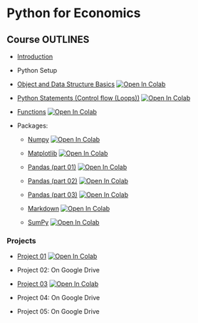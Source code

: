 # Python for Economics

## Course OUTLINES

- [Introduction](https://github.com/saeed-saffari/Intro-py-for-econ-course/blob/main/Lectures/01.%20Intro%20Py%20for%20Econ%20Course.pdf)
- Python Setup
- [Object and Data Structure Basics](https://github.com/saeed-saffari/Intro-py-for-econ-course/blob/main/Lectures/02.%20Introduction%20to%20Python%20(Data%20Structure).ipynb) [![Open In Colab](https://colab.research.google.com/assets/colab-badge.svg)](https://colab.research.google.com/github/saeed-saffari/Intro-py-for-econ-course/blob/main/Lectures/02.%20Introduction%20to%20Python%20(Data%20Structure).ipynb)

- [Python Statements (Control flow (Loops))](https://github.com/saeed-saffari/Intro-py-for-econ-course/blob/main/Lectures/03.%20Control%20flow%20(Loops).ipynb) [![Open In Colab](https://colab.research.google.com/assets/colab-badge.svg)](https://colab.research.google.com/github/saeed-saffari/Intro-py-for-econ-course/blob/main/Lectures/03.%20Control%20flow%20(Loops).ipynb)

- [Functions](https://github.com/saeed-saffari/Intro-py-for-econ-course/blob/main/Lectures/04.%20Functions.ipynb) [![Open In Colab](https://colab.research.google.com/assets/colab-badge.svg)](https://colab.research.google.com/github/saeed-saffari/Intro-py-for-econ-course/blob/main/Lectures/04.%20Functions.ipynb)

- Packages:
  - [Numpy](https://github.com/saeed-saffari/Intro-py-for-econ-course/blob/main/Lectures/05.%20NumPy.ipynb) [![Open In Colab](https://colab.research.google.com/assets/colab-badge.svg)](https://colab.research.google.com/github/saeed-saffari/Intro-py-for-econ-course/blob/main/Lectures/05.%20NumPy.ipynb)
  
  - [Matplotlib](https://github.com/saeed-saffari/Intro-py-for-econ-course/blob/main/Lectures/05.%20NumPy.ipynb) [![Open In Colab](https://colab.research.google.com/assets/colab-badge.svg)](https://colab.research.google.com/github/saeed-saffari/Intro-py-for-econ-course/blob/main/Lectures/05.%20NumPy.ipynb)
  
  - [Pandas (part 01)](https://github.com/saeed-saffari/Intro-py-for-econ-course/blob/main/Lectures/07.%20Pandas%2001.ipynb) [![Open In Colab](https://colab.research.google.com/assets/colab-badge.svg)](https://colab.research.google.com/github/saeed-saffari/Intro-py-for-econ-course/blob/main/Lectures/07.%20Pandas%2001.ipynb)
  
  - [Pandas (part 02)](https://github.com/saeed-saffari/Intro-py-for-econ-course/blob/main/Lectures/08.%20Pandas%2002.ipynb) [![Open In Colab](https://colab.research.google.com/assets/colab-badge.svg)](https://colab.research.google.com/github/saeed-saffari/Intro-py-for-econ-course/blob/main/Lectures/08.%20Pandas%2002.ipynb)
  
  - [Pandas (part 03)](https://github.com/saeed-saffari/Intro-py-for-econ-course/blob/main/Lectures/09.%20Pandas%2003.ipynb) [![Open In Colab](https://colab.research.google.com/assets/colab-badge.svg)](https://colab.research.google.com/github/saeed-saffari/Intro-py-for-econ-course/blob/main/Lectures/09.%20Pandas%2003.ipynb)
  
  - [Markdown](https://github.com/saeed-saffari/Intro-py-for-econ-course/blob/main/Lectures/11.%20Markdown.ipynb) [![Open In Colab](https://colab.research.google.com/assets/colab-badge.svg)](https://colab.research.google.com/github/saeed-saffari/Intro-py-for-econ-course/blob/main/Lectures/11.%20Markdown.ipynb)
  
  - [SumPy](https://github.com/saeed-saffari/Intro-py-for-econ-course/blob/main/Lectures/12.%20SymPy.ipynb) [![Open In Colab](https://colab.research.google.com/assets/colab-badge.svg)](https://colab.research.google.com/github/saeed-saffari/Intro-py-for-econ-course/blob/main/Lectures/12.%20SymPy.ipynb) 
 
 ### Projects  
- [Project 01](https://github.com/saeed-saffari/Intro-py-for-econ-course/blob/main/Lectures/Project%2001%20-%20Covid19%20confirmed%20cases.ipynb) [![Open In Colab](https://colab.research.google.com/assets/colab-badge.svg)](https://colab.research.google.com/github/saeed-saffari/Intro-py-for-econ-course/blob/main/Lectures/Project%2001%20-%20Covid19%20confirmed%20cases.ipynb)

- Project 02: On Google Drive

- [Project 03](https://github.com/saeed-saffari/Intro-py-for-econ-course/blob/main/Lectures/Project%2003%20-%20Visualization%20Data%20on%20World%20Map.ipynb) [![Open In Colab](https://colab.research.google.com/assets/colab-badge.svg)](https://colab.research.google.com/github/saeed-saffari/Intro-py-for-econ-course/blob/main/Lectures/Project%2003%20-%20Visualization%20Data%20on%20World%20Map.ipynb)

- Project 04: On Google Drive 

- Project 05: On Google Drive 
